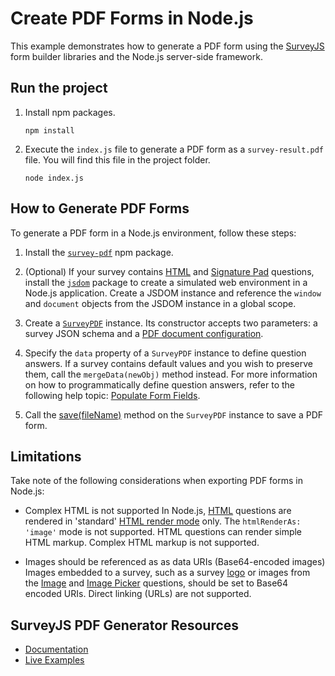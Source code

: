 # Create PDF Forms in Node.js

This example demonstrates how to generate a PDF form using the [SurveyJS](https://surveyjs.io/) form builder libraries and the Node.js server-side framework. 

## Run the project

1. Install npm packages.
 
    ```
    npm install
    ```

1. Execute the `index.js` file to generate a PDF form as a `survey-result.pdf` file. You will find this file in the project folder.

    ```
    node index.js
    ```

## How to Generate PDF Forms

To generate a PDF form in a Node.js environment, follow these steps:

1. Install the [`survey-pdf`](https://www.npmjs.com/package/survey-pdf) npm package.

2. (Optional) If your survey contains [HTML](https://surveyjs.io/form-library/documentation/api-reference/add-custom-html-to-survey) and [Signature Pad](https://surveyjs.io/form-library/documentation/api-reference/signature-pad-model) questions, install the [`jsdom`](https://www.npmjs.com/package/jsdom) package to create a simulated web environment in a Node.js application. Create a JSDOM instance and reference the `window` and `document` objects from the JSDOM instance in a global scope.

3. Create a [`SurveyPDF`](https://surveyjs.io/pdf-generator/documentation/api-reference/surveypdf) instance. Its constructor accepts two parameters: a survey JSON schema and a [PDF document configuration](https://surveyjs.io/pdf-generator/documentation/api-reference/idocoptions). 

4. Specify the `data` property of a `SurveyPDF` instance to define question answers. If a survey contains default values and you wish to preserve them, call the `mergeData(newObj)` method instead. For more information on how to programmatically define question answers, refer to the following help topic: [Populate Form Fields](https://surveyjs.io/form-library/documentation/design-survey/pre-populate-form-fields).

5. Call the [save(fileName)](https://surveyjs.io/pdf-generator/documentation/api-reference/surveypdf#save) method on the `SurveyPDF` instance to save a PDF form.

## Limitations

Take note of the following considerations when exporting PDF forms in Node.js:

* Complex HTML is not supported
In Node.js, [HTML](https://surveyjs.io/form-library/documentation/api-reference/add-custom-html-to-survey) questions are rendered in 'standard' [HTML render mode](https://surveyjs.io/pdf-generator/documentation/api-reference/idocoptions#htmlRenderAs) only. The `htmlRenderAs: 'image'` mode is not supported. HTML questions can render simple HTML markup. Complex HTML markup is not supported.

* Images should be referenced as as data URIs (Base64-encoded images)
Images embedded to a survey, such as a survey [logo](https://surveyjs.io/form-library/documentation/api-reference/survey-data-model#logo) or images from the [Image](https://surveyjs.io/form-library/documentation/api-reference/add-image-to-survey) and [Image Picker](https://surveyjs.io/form-library/documentation/api-reference/add-image-to-survey) questions, should be set to Base64 encoded URIs. Direct linking (URLs) are not supported.

## SurveyJS PDF Generator Resources

- [Documentation](https://surveyjs.io/pdf-generator/documentation/overview)
- [Live Examples](https://surveyjs.io/pdf-generator/examples/)